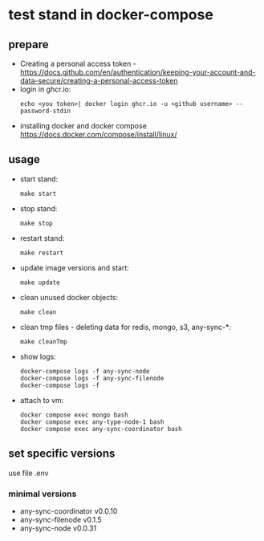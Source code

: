 # test stand in docker-compose

## prepare
* Creating a personal access token - https://docs.github.com/en/authentication/keeping-your-account-and-data-secure/creating-a-personal-access-token
* login in ghcr.io:
  ```
  echo <you token>| docker login ghcr.io -u <github username> --password-stdin
  ```
* installing docker and docker compose https://docs.docker.com/compose/install/linux/

## usage
* start stand:
  ```
  make start
  ```
* stop stand:
  ```
  make stop
  ```
* restart stand:
  ```
  make restart
  ```
* update image versions and start:
  ```
  make update
  ```
* clean unused docker objects:
  ```
  make clean
  ```
* clean tmp files - deleting data for redis, mongo, s3, any-sync-*:
  ```
  make cleanTmp
  ```
* show logs:
  ```
  docker-compose logs -f any-sync-node
  docker-compose logs -f any-sync-filenode
  docker-compose logs -f
  ```
* attach to vm:
  ```
  docker compose exec mongo bash
  docker compose exec any-type-node-1 bash
  docker compose exec any-sync-coordinator bash
  ```

## set specific versions
use file .env
### minimal versions
* any-sync-coordinator v0.0.10
* any-sync-filenode v0.1.5
* any-sync-node v0.0.31
